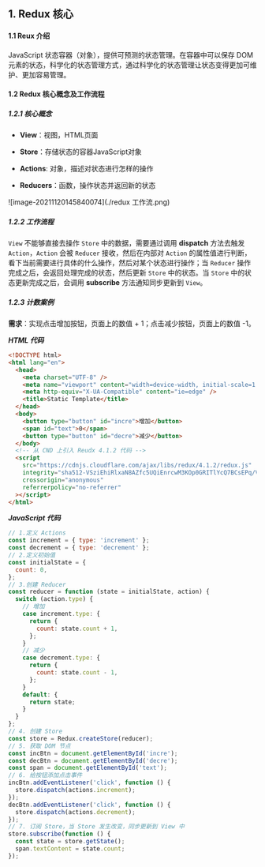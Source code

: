 ## 1. Redux 核心

#### 1.1 Reux 介绍

JavaScript 状态容器（对象），提供可预测的状态管理。在容器中可以保存 DOM 元素的状态，科学化的状态管理方式，通过科学化的状态管理让状态变得更加可维护、更加容易管理。

#### 1.2 Redux 核心概念及工作流程

##### 1.2.1 核心概念

- **View**：视图，HTML⻚⾯ 

- **Store**：存储状态的容器JavaScript对象 

- **Actions**: 对象，描述对状态进⾏怎样的操作 

- **Reducers**：函数，操作状态并返回新的状态

![image-20211120145840074](./redux 工作流.png)

##### 1.2.2 工作流程

`View` 不能够直接去操作 `Store` 中的数据，需要通过调用 **dispatch** 方法去触发 `Action`，`Action` 会被 `Reducer` 接收，然后在内部对 `Action` 的属性值进行判断，看下当前需要进行具体的什么操作，然后对某个状态进行操作；当 `Reducer` 操作完成之后，会返回处理完成的状态，然后更新 `Store` 中的状态。当 `Store` 中的状态更新完成之后，会调用 **subscribe** 方法通知同步更新到 `View`。

 ##### 1.2.3 计数案例

**需求**：实现点击增加按钮，页面上的数值 + 1；点击减少按钮，页面上的数值 -1。

***HTML 代码***

```html
<!DOCTYPE html>
<html lang="en">
  <head>
    <meta charset="UTF-8" />
    <meta name="viewport" content="width=device-width, initial-scale=1.0" />
    <meta http-equiv="X-UA-Compatible" content="ie=edge" />
    <title>Static Template</title>
  </head>
  <body>
    <button type="button" id="incre">增加</button>
    <span id="text">0</span>
    <button type="button" id="decre">减少</button>
  </body>
  <!-- 从 CND 上引入 Reudx 4.1.2 代码 -->
  <script
    src="https://cdnjs.cloudflare.com/ajax/libs/redux/4.1.2/redux.js"
    integrity="sha512-VSziEhiRlxaN8AZfc5UQiEnrcwM3KOp0GRITlYcQ7BCsEPq/VQMApwoZoh8zL69oo/Of+uVt/nygZbJAMst6jA=="
    crossorigin="anonymous"
    referrerpolicy="no-referrer"
  ></script>
</html>
```

***JavaScript 代码***

```javascript
// 1.定义 Actions
const increment = { type: 'increment' };
const decrement = { type: 'decrement' };
// 2.定义初始值
const initialState = {
  count: 0,
};
// 3.创建 Reducer
const reducer = function (state = initialState, action) {
  switch (action.type) {
    // 增加
    case increment.type: {
      return {
        count: state.count + 1,
      };
    }
    // 减少
    case decrement.type: {
      return {
        count: state.count - 1,
      };
    }
    default: {
      return state;
    }
  }
};
// 4. 创建 Store
const store = Redux.createStore(reducer);
// 5. 获取 DOM 节点
const incBtn = document.getElementById('incre');
const decBtn = document.getElementById('decre');
const span = document.getElementById('text');
// 6. 给按钮添加点击事件
incBtn.addEventListener('click', function () {
  store.dispatch(actions.increment);
});
decBtn.addEventListener('click', function () {
  store.dispatch(actions.decrement);
});
// 7. 订阅 Store，当 Store 发生改变，同步更新到 View 中
store.subscribe(function () {
  const state = store.getState();
  span.textContent = state.count;
});
```



